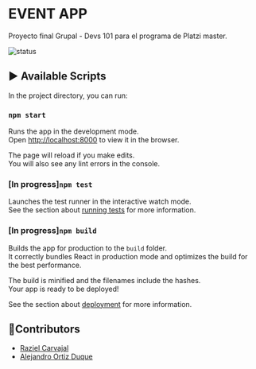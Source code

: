 # EVENT APP
Proyecto final Grupal - Devs 101 para el programa de Platzi master.

![status](https://img.shields.io/badge/STATUS-In%20Progress-yellow)

## ▶️ Available Scripts

In the project directory, you can run:

### `npm start`

Runs the app in the development mode.<br />
Open [http://localhost:8000](http://localhost:8000) to view it in the browser.

The page will reload if you make edits.<br />
You will also see any lint errors in the console.

### [In progress]`npm test`

Launches the test runner in the interactive watch mode.<br />
See the section about [running tests](https://facebook.github.io/create-react-app/docs/running-tests) for more information.

### [In progress]`npm build`

Builds the app for production to the `build` folder.<br />
It correctly bundles React in production mode and optimizes the build for the best performance.

The build is minified and the filenames include the hashes.<br />
Your app is ready to be deployed!

See the section about [deployment](https://facebook.github.io/create-react-app/docs/deployment) for more information.

## 👥Contributors
- [Raziel Carvajal](https://twitter.com/razielini)
- [Alejandro Ortiz Duque](https://twitter.com/alejoortizd)